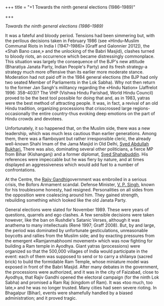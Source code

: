 +++
title = "+1 Towards the ninth general elections (1986–1989)"

+++

_Towards the ninth general elections (1986–1989)_

It was a fateful and bloody period. Tensions had been simmering but, with the perilous decisions taken in February 1986 (see «Hindu–Muslim Communal Riots in India I (1947–1986)» \[Graff and Galonnier 2012\]), the «Shah Bano case,» and the unlocking of the Babri Masjid), clashes turned to bloody riots, an occurrence which became distressingly commonplace. This situation was largely the consequence of the BJP's new attitude (Bharatiya Janata Party, Indian People's Party) and its fresh strategy-a strategy much more offensive than its earlier more moderate stance. Moderation had not paid off in the 1984 general elections (the BJP had only two seated Member of Parliaments in the Lok Sabha). Why not then return to the former Jan Sangh's militancy regarding the «Hindu Nation» (Jaffrelot 1996: 358–403)? The VHP (Vishwa Hindu Parishad, World Hindu Council) proved to be the best tool possible for doing that and, as in 1983, yatras were the best method of attracting people. It was, in fact, a revival of an old Hindu tradition, organizing processions that crisscrossed large regions-occasionally the entire country-thus evoking deep emotions on the part of Hindu crowds and devotees.

Unfortunately, it so happened that, on the Muslim side, there was a new leadership, which was much less cautious than earlier generations. Among them, there was a flamboyant but rather irresponsible cleric, the already well-known Shahi Imam of the Jama Masjid in Old Delhi, [Syed Abdullah Bukhari.](syed-abdullah-bukhari.html) There was also, dominating several other politicians, a fierce MP from Bihar (Kishanganj) and a former diplomat, [Syed Shahabuddin](syed-shahabuddin.html). His references were impeccable but he was fiery by nature, and at times displayed an aggressiveness which would add fuel to a number of confrontations.

At the Centre, the [Rajiv Gandhi](rajiv-gandhi.html)government was embroiled in a serious crisis, the Bofors Armament scandal. Defense Minister, [V. P. Singh](v-p-singh.html), known for his troublesome honesty, had resigned. Personalities on all sides from the opposition were coalescing around him. They gained strength, rebuilding something which looked like the old Janata Party.

General elections were slated for November 1989. These were years of questions, quarrels and ego clashes. A few sensible decisions were taken however, like the ban on Rushdie's Satanic Verses, although it was anathema to many intellectuals (René 1997; Graff 2008). But, by and large, the period was dominated by unfortunate gesticulations, unreasonable boycotts and rallies from the Muslim side; and by exacting pressures from the emergent «Ramjanmabhoomi movement» which was now fighting for building a Ram temple in Ayodhya. Giant yatras (processions) were organized so that the 500,000 villages of India would participate in the event: each of them was supposed to send or to carry a shilanya (sacred brick) to build the formidable Ram Temple, whose miniature model was exposed in front of the Babri Masjid. After many debates in the government, the processions were authorized, and it was in the city of Faizabad, close to Ayodhya, that Rajiv Gandhi opened the electoral campaign (for the ninth Lok Sabha) and promised a Ram Raj (kingdom of Ram). It was «too much, too late,» and he was no longer trusted. Many cities had seen severe rioting. In Bhagalpur (Bihar), events were shamefully handled by a biased administration; and it proved tragic.
